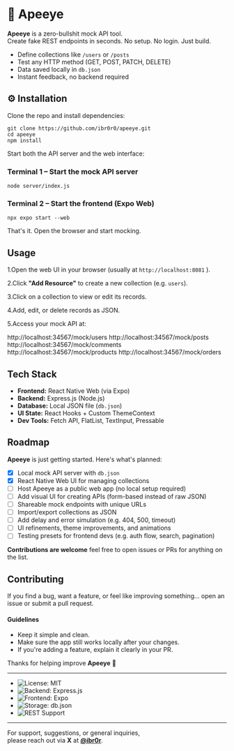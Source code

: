 # 🐒 Apeeye

**Apeeye** is a zero-bullshit mock API tool.  
Create fake REST endpoints in seconds. No setup. No login. Just build.

-  Define collections like `/users` or `/posts`
- Test any HTTP method (GET, POST, PATCH, DELETE)
- Data saved locally in `db.json`
- Instant feedback, no backend required


## ⚙️ Installation

Clone the repo and install dependencies:

```
git clone https://github.com/ibr0r0/apeeye.git
cd apeeye
npm install
```
Start both the API server and the web interface:


### Terminal 1 – Start the mock API server
```node server/index.js```

### Terminal 2 – Start the frontend (Expo Web)
```npx expo start --web```

That's it. Open the browser and start mocking.


##  Usage

1.Open the web UI in your browser (usually at `http://localhost:8081` ).

2.Click **"Add Resource"** to create a new collection (e.g. `users`).

3.Click on a collection to view or edit its records.

4.Add, edit, or delete records as JSON.

5.Access your mock API at:

http://localhost:34567/mock/users
http://localhost:34567/mock/posts
http://localhost:34567/mock/comments
http://localhost:34567/mock/products
http://localhost:34567/mock/orders



## Tech Stack

- **Frontend:** React Native Web (via Expo)
- **Backend:** Express.js (Node.js)
- **Database:** Local JSON file (`db.json`)
- **UI State:** React Hooks + Custom ThemeContext
- **Dev Tools:** Fetch API, FlatList, TextInput, Pressable

## Roadmap

**Apeeye** is just getting started. Here's what's planned:

- [x]  Local mock API server with `db.json`
- [x]  React Native Web UI for managing collections
- [ ]  Host Apeeye as a public web app (no local setup required)
- [ ]  Add visual UI for creating APIs (form-based instead of raw JSON)
- [ ]  Shareable mock endpoints with unique URLs
- [ ]  Import/export collections as JSON
- [ ]  Add delay and error simulation (e.g. 404, 500, timeout)
- [ ]  UI refinements, theme improvements, and animations
- [ ]  Testing presets for frontend devs (e.g. auth flow, search, pagination)

**Contributions are welcome** feel free to open issues or PRs for anything on the list.

## Contributing


If you find a bug, want a feature, or feel like improving something... open an issue or submit a pull request.

#### Guidelines

- Keep it simple and clean.
- Make sure the app still works locally after your changes.
- If you're adding a feature, explain it clearly in your PR.


Thanks for helping improve **Apeeye** 🙌

---

- ![License: MIT](https://img.shields.io/badge/License-MIT-yellow.svg) 
- ![Backend: Express.js](https://img.shields.io/badge/Backend-Express.js-brightgreen)
- ![Frontend: Expo](https://img.shields.io/badge/Frontend-Expo-blue)
- ![Storage: db.json](https://img.shields.io/badge/Storage-db.json-yellow)
- ![REST Support](https://img.shields.io/badge/API-RESTful-c42)


---

For support, suggestions, or general inquiries,  
please reach out via **X** at [**@ibr0r**](https://x.com/ibr0r).

